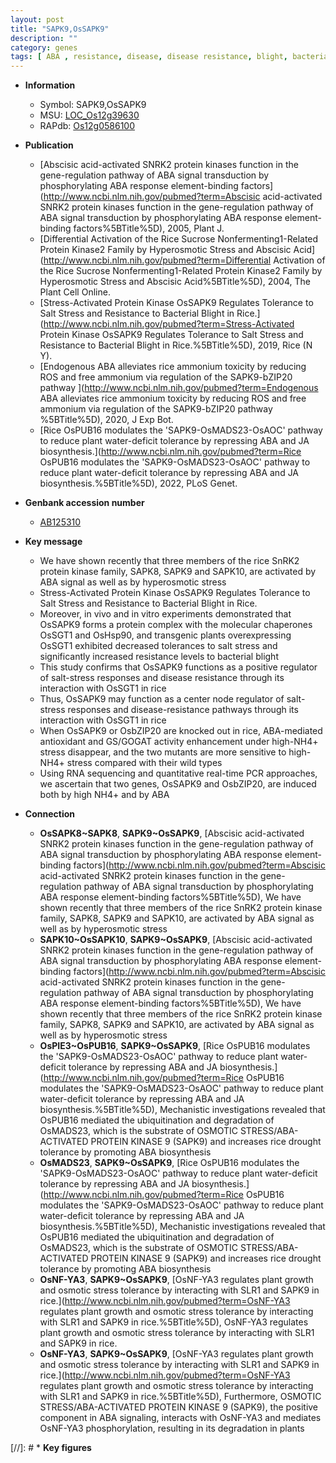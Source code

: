 ```yaml
---
layout: post
title: "SAPK9,OsSAPK9"
description: ""
category: genes
tags: [ ABA , resistance, disease, disease resistance, blight, bacterial blight, salt, tolerance, salt stress, stress, Kinase, protein kinase, stress response, node, ABA]
---
```


* **Information**  
    + Symbol: SAPK9,OsSAPK9  
    + MSU: [LOC_Os12g39630](http://rice.uga.edu/cgi-bin/ORF_infopage.cgi?orf=LOC_Os12g39630)  
    + RAPdb: [Os12g0586100](https://rapdb.dna.affrc.go.jp/locus/?name=Os12g0586100)  

* **Publication**  
    + [Abscisic acid-activated SNRK2 protein kinases function in the gene-regulation pathway of ABA signal transduction by phosphorylating ABA response element-binding factors](http://www.ncbi.nlm.nih.gov/pubmed?term=Abscisic acid-activated SNRK2 protein kinases function in the gene-regulation pathway of ABA signal transduction by phosphorylating ABA response element-binding factors%5BTitle%5D), 2005, Plant J.
    + [Differential Activation of the Rice Sucrose Nonfermenting1-Related Protein Kinase2 Family by Hyperosmotic Stress and Abscisic Acid](http://www.ncbi.nlm.nih.gov/pubmed?term=Differential Activation of the Rice Sucrose Nonfermenting1-Related Protein Kinase2 Family by Hyperosmotic Stress and Abscisic Acid%5BTitle%5D), 2004, The Plant Cell Online.
    + [Stress-Activated Protein Kinase OsSAPK9 Regulates Tolerance to Salt Stress and Resistance to Bacterial Blight in Rice.](http://www.ncbi.nlm.nih.gov/pubmed?term=Stress-Activated Protein Kinase OsSAPK9 Regulates Tolerance to Salt Stress and Resistance to Bacterial Blight in Rice.%5BTitle%5D), 2019, Rice (N Y).
    + [Endogenous ABA alleviates rice ammonium toxicity by reducing ROS and free ammonium via regulation of the SAPK9-bZIP20 pathway ](http://www.ncbi.nlm.nih.gov/pubmed?term=Endogenous ABA alleviates rice ammonium toxicity by reducing ROS and free ammonium via regulation of the SAPK9-bZIP20 pathway %5BTitle%5D), 2020, J Exp Bot.
    + [Rice OsPUB16 modulates the &#x27;SAPK9-OsMADS23-OsAOC&#x27; pathway to reduce plant water-deficit tolerance by repressing ABA and JA biosynthesis.](http://www.ncbi.nlm.nih.gov/pubmed?term=Rice OsPUB16 modulates the &#x27;SAPK9-OsMADS23-OsAOC&#x27; pathway to reduce plant water-deficit tolerance by repressing ABA and JA biosynthesis.%5BTitle%5D), 2022, PLoS Genet.

* **Genbank accession number**  
    + [AB125310](http://www.ncbi.nlm.nih.gov/nuccore/AB125310)

* **Key message**  
    + We have shown recently that three members of the rice SnRK2 protein kinase family, SAPK8, SAPK9 and SAPK10, are activated by ABA signal as well as by hyperosmotic stress
    + Stress-Activated Protein Kinase OsSAPK9 Regulates Tolerance to Salt Stress and Resistance to Bacterial Blight in Rice.
    + Moreover, in vivo and in vitro experiments demonstrated that OsSAPK9 forms a protein complex with the molecular chaperones OsSGT1 and OsHsp90, and transgenic plants overexpressing OsSGT1 exhibited decreased tolerances to salt stress and significantly increased resistance levels to bacterial blight
    + This study confirms that OsSAPK9 functions as a positive regulator of salt-stress responses and disease resistance through its interaction with OsSGT1 in rice
    + Thus, OsSAPK9 may function as a center node regulator of salt-stress responses and disease-resistance pathways through its interaction with OsSGT1 in rice
    + When OsSAPK9 or OsbZIP20 are knocked out in rice, ABA-mediated antioxidant and GS/GOGAT activity enhancement under high-NH4+ stress disappear, and the two mutants are more sensitive to high-NH4+ stress compared with their wild types
    + Using RNA sequencing and quantitative real-time PCR approaches, we ascertain that two genes, OsSAPK9 and OsbZIP20, are induced both by high NH4+ and by ABA

* **Connection**  
    + __OsSAPK8~SAPK8__, __SAPK9~OsSAPK9__, [Abscisic acid-activated SNRK2 protein kinases function in the gene-regulation pathway of ABA signal transduction by phosphorylating ABA response element-binding factors](http://www.ncbi.nlm.nih.gov/pubmed?term=Abscisic acid-activated SNRK2 protein kinases function in the gene-regulation pathway of ABA signal transduction by phosphorylating ABA response element-binding factors%5BTitle%5D), We have shown recently that three members of the rice SnRK2 protein kinase family, SAPK8, SAPK9 and SAPK10, are activated by ABA signal as well as by hyperosmotic stress
    + __SAPK10~OsSAPK10__, __SAPK9~OsSAPK9__, [Abscisic acid-activated SNRK2 protein kinases function in the gene-regulation pathway of ABA signal transduction by phosphorylating ABA response element-binding factors](http://www.ncbi.nlm.nih.gov/pubmed?term=Abscisic acid-activated SNRK2 protein kinases function in the gene-regulation pathway of ABA signal transduction by phosphorylating ABA response element-binding factors%5BTitle%5D), We have shown recently that three members of the rice SnRK2 protein kinase family, SAPK8, SAPK9 and SAPK10, are activated by ABA signal as well as by hyperosmotic stress
    + __OsPIE3~OsPUB16__, __SAPK9~OsSAPK9__, [Rice OsPUB16 modulates the &#x27;SAPK9-OsMADS23-OsAOC&#x27; pathway to reduce plant water-deficit tolerance by repressing ABA and JA biosynthesis.](http://www.ncbi.nlm.nih.gov/pubmed?term=Rice OsPUB16 modulates the &#x27;SAPK9-OsMADS23-OsAOC&#x27; pathway to reduce plant water-deficit tolerance by repressing ABA and JA biosynthesis.%5BTitle%5D),  Mechanistic investigations revealed that OsPUB16 mediated the ubiquitination and degradation of OsMADS23, which is the substrate of OSMOTIC STRESS/ABA-ACTIVATED PROTEIN KINASE 9 (SAPK9) and increases rice drought tolerance by promoting ABA biosynthesis
    + __OsMADS23__, __SAPK9~OsSAPK9__, [Rice OsPUB16 modulates the &#x27;SAPK9-OsMADS23-OsAOC&#x27; pathway to reduce plant water-deficit tolerance by repressing ABA and JA biosynthesis.](http://www.ncbi.nlm.nih.gov/pubmed?term=Rice OsPUB16 modulates the &#x27;SAPK9-OsMADS23-OsAOC&#x27; pathway to reduce plant water-deficit tolerance by repressing ABA and JA biosynthesis.%5BTitle%5D),  Mechanistic investigations revealed that OsPUB16 mediated the ubiquitination and degradation of OsMADS23, which is the substrate of OSMOTIC STRESS/ABA-ACTIVATED PROTEIN KINASE 9 (SAPK9) and increases rice drought tolerance by promoting ABA biosynthesis
    + __OsNF-YA3__, __SAPK9~OsSAPK9__, [OsNF-YA3 regulates plant growth and osmotic stress tolerance by interacting with SLR1 and SAPK9 in rice.](http://www.ncbi.nlm.nih.gov/pubmed?term=OsNF-YA3 regulates plant growth and osmotic stress tolerance by interacting with SLR1 and SAPK9 in rice.%5BTitle%5D), OsNF-YA3 regulates plant growth and osmotic stress tolerance by interacting with SLR1 and SAPK9 in rice.
    + __OsNF-YA3__, __SAPK9~OsSAPK9__, [OsNF-YA3 regulates plant growth and osmotic stress tolerance by interacting with SLR1 and SAPK9 in rice.](http://www.ncbi.nlm.nih.gov/pubmed?term=OsNF-YA3 regulates plant growth and osmotic stress tolerance by interacting with SLR1 and SAPK9 in rice.%5BTitle%5D),  Furthermore, OSMOTIC STRESS/ABA-ACTIVATED PROTEIN KINASE 9 (SAPK9), the positive component in ABA signaling, interacts with OsNF-YA3 and mediates OsNF-YA3 phosphorylation, resulting in its degradation in plants

[//]: # * **Key figures**  



